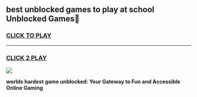 
## best unblocked games to play at school Unblocked Games👋
<h3>
<a href="https://premium.freeplayer.one?title=best_unblocked_games_to_play_at_school&ref=16F">CLICK TO PLAY</a></h3>
<hr>

<h3>
<a href="https://premium.freeplayer.one?title=best_unblocked_games_to_play_at_school&ref=16F">CLICK 2 PLAY</a>
  
</h3>

<a href="https://premium.freeplayer.one?title=best_unblocked_games_to_play_at_school&ref=16F/"><img src="https://clearcache.store/games.png"></a>


**worlds hardest game unblocked: Your Gateway to Fun and Accessible Online Gaming**
